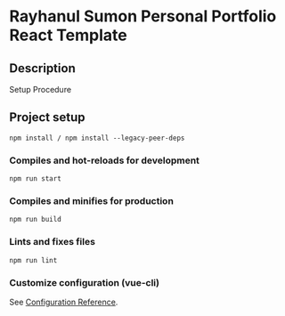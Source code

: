 # Rayhanul Sumon Personal Portfolio React Template

## Description

Setup Procedure 
 
## Project setup

```
npm install / npm install --legacy-peer-deps 
``` 

### Compiles and hot-reloads for development

```
npm run start  
``` 

### Compiles and minifies for production

```
npm run build  
``` 
 
### Lints and fixes files 

```
npm run lint
```

### Customize configuration (vue-cli)

See [Configuration Reference](https://cli.vuejs.org/config/).
